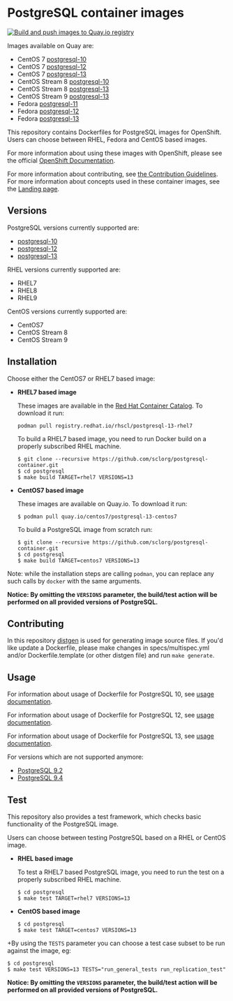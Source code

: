 PostgreSQL container images
========================


[![Build and push images to Quay.io registry](https://github.com/sclorg/postgresql-container/actions/workflows/build-and-push.yml/badge.svg)](https://github.com/sclorg/postgresql-container/actions/workflows/build-and-push.yml)

Images available on Quay are:
* CentOS 7 [postgresql-10](https://quay.io/repository/centos7/postgresql-10-centos7)
* CentOS 7 [postgresql-12](https://quay.io/repository/centos7/postgresql-12-centos7)
* CentOS 7 [postgresql-13](https://quay.io/repository/centos7/postgresql-13-centos7)
* CentOS Stream 8 [postgresql-10](https://quay.io/repository/sclorg/postgresql-10-c8s)
* CentOS Stream 8 [postgresql-13](https://quay.io/repository/sclorg/postgresql-13-c8s)
* CentOS Stream 9 [postgresql-13](https://quay.io/repository/sclorg/postgresql-13-c9s)
* Fedora [postgresql-11](https://quay.io/repository/fedora/postgresql-11)
* Fedora [postgresql-12](https://quay.io/repository/fedora/postgresql-12)
* Fedora [postgresql-13](https://quay.io/repository/fedora/postgresql-13)

This repository contains Dockerfiles for PostgreSQL images for OpenShift.
Users can choose between RHEL, Fedora and CentOS based images.

For more information about using these images with OpenShift, please see the
official [OpenShift Documentation](https://docs.okd.io/latest/openshift_images/using-templates.html).

For more information about contributing, see
[the Contribution Guidelines](https://github.com/sclorg/welcome/blob/master/contribution.md).
For more information about concepts used in these container images, see the
[Landing page](https://github.com/sclorg/welcome).


Versions
---------------
PostgreSQL versions currently supported are:
* [postgresql-10](https://github.com/sclorg/postgresql-container/tree/generated/10)
* [postgresql-12](https://github.com/sclorg/postgresql-container/tree/generated/12)
* [postgresql-13](https://github.com/sclorg/postgresql-container/tree/generated/13)

RHEL versions currently supported are:
* RHEL7
* RHEL8
* RHEL9

CentOS versions currently supported are:
* CentOS7
* CentOS Stream 8
* CentOS Stream 9


Installation
----------------------
Choose either the CentOS7 or RHEL7 based image:

*  **RHEL7 based image**

    These images are available in the [Red Hat Container Catalog](https://access.redhat.com/containers/#/registry.access.redhat.com/rhscl/postgresql-13-rhel7).
    To download it run:
    ```
    podman pull registry.redhat.io/rhscl/postgresql-13-rhel7
    ```

    To build a RHEL7 based image, you need to run Docker build on a properly
    subscribed RHEL machine.

    ```
    $ git clone --recursive https://github.com/sclorg/postgresql-container.git
    $ cd postgresql
    $ make build TARGET=rhel7 VERSIONS=13
    ```

*  **CentOS7 based image**

    These images are available on Quay.io. To download it run:

    ```
    $ podman pull quay.io/centos7/postgresql-13-centos7
    ```

    To build a PostgreSQL image from scratch run:

    ```
    $ git clone --recursive https://github.com/sclorg/postgresql-container.git
    $ cd postgresql
    $ make build TARGET=centos7 VERSIONS=13
    ```

Note: while the installation steps are calling `podman`, you can replace any such calls by `docker` with the same arguments.

**Notice: By omitting the `VERSIONS` parameter, the build/test action will be performed
on all provided versions of PostgreSQL.**

Contributing
--------------------------------

In this repository [distgen](https://github.com/devexp-db/distgen/) is used for generating image source files. If you'd like update a Dockerfile, please make changes in specs/multispec.yml and/or Dockerfile.template (or other distgen file) and run `make generate`.

Usage
---------------------------------

For information about usage of Dockerfile for PostgreSQL 10,
see [usage documentation](https://github.com/sclorg/postgresql-container/tree/generated/10).

For information about usage of Dockerfile for PostgreSQL 12,
see [usage documentation](https://github.com/sclorg/postgresql-container/tree/generated/12).

For information about usage of Dockerfile for PostgreSQL 13,
see [usage documentation](https://github.com/sclorg/postgresql-container/tree/generated/13).

For versions which are not supported anymore:

* [PostgreSQL 9.2](https://github.com/sclorg/postgresql-container/blob/f213e5d0/9.2)
* [PostgreSQL 9.4](https://github.com/sclorg/postgresql-container/blob/2ab68e86/9.4)

Test
---------------------------------

This repository also provides a test framework, which checks basic functionality
of the PostgreSQL image.

Users can choose between testing PostgreSQL based on a RHEL or CentOS image.

*  **RHEL based image**

    To test a RHEL7 based PostgreSQL image, you need to run the test on a properly
    subscribed RHEL machine.

    ```
    $ cd postgresql
    $ make test TARGET=rhel7 VERSIONS=13
    ```

*  **CentOS based image**

    ```
    $ cd postgresql
    $ make test TARGET=centos7 VERSIONS=13
    ```
+By using the `TESTS` parameter you can choose a test case subset to be run against the image, eg:

    $ cd postgresql
    $ make test VERSIONS=13 TESTS="run_general_tests run_replication_test"


**Notice: By omitting the `VERSIONS` parameter, the build/test action will be performed
on all provided versions of PostgreSQL.**
